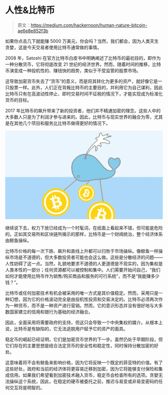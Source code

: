 # 人性&比特币

> 原文：<https://medium.com/hackernoon/human-nature-bitcoin-ae6e8e852f3b>

如果你点击几下就能赚 5000 万美元，你会吗？当然，我们都会，因为人类天生贪婪，这是今天交易者使用比特币通常做的事情。

2008 年，Satoshi 在官方比特币白皮书中明确阐述了比特币的最初目的，即作为一种分散货币，它将彻底改变 21 世纪的经济世界。然而，随着时间的推移，比特币演变成一种投机性的、赚钱快的趋势，类似于不受监管的股票市场。

这导致加密货币失去了“货币”的意义，而是将其转化为更多的资产，就好像它是一只股票一样。此外，人们正在背叛比特币的主要目的，并利用它为自己谋利，因此比特币只有在高波动性停止、即时交易时间不征税的情况下，才能实现成为标准化货币的目标。

2017 年比特币的飙升带来了新的投资者，他们并不精通加密的理念。这些人中的大多数人只是为了利润才参与进来的。因此，比特币与现实世界的融合为零，尤其是在其他几个项目和服务比比特币做得更好的情况下。

![](img/663b58cc89a16a1c6721dc8ee512ddfa.png)

继续说下去，权力下放已经成为一个时髦词，在纸面上看起来不错，但可能是危险的。正如其交易所和区块链所揭示的那样，比特币是一个财阀统治，整个经济体系由鲸鱼操纵。

比特币价格的每一次下跌、飙升和直线上升都可以归咎于市场操纵。像鲸鱼一样操纵市场是不道德的，但大多数投资者可能也会这么做。这些是分散经济的问题——人性妨碍了这一点。当然，礼貌地要求不道德的人更道德是不现实的，因为集权是人类本性的一部分；任何资源都可以被控制和集中。人们需要开始问自己，“我们如何才能使用比特币作为销售/购买商品和服务的可行系统”，而不是“我能赚多少钱？”。

比特币或任何加密技术有机会被采用的唯一方式是其价值稳定。然而，采用只是一种幻想，因为它的价格波动完全是由投机性投资和交易决定的。比特币必须再次作为一种货币，而不是一种资产进行营销。然而，它的意识形态并没有很好地与大多数国家建立的信用和银行为基础的经济融合。

因此，全面采用将需要政府的支持，但这只会导致一个中央集权的媒介。从根本上说，比特币是有缺陷的，它无法逃脱用户赋予它的资产的面具。

稳定币的崛起已经证明，它们是加密货币世界的下一步。虽然仍处于早期阶段，但它们存在的主要思想是结合法定货币的安全性和稳定性，同时保持分散加密的好处。

这意味着将不会有鲸鱼来影响价格，因为它将反映一个既定的菲亚特的价值。有了这些好处，政府和当前的经济体将更容易迁移到加密，因为它将能够支付保险和集成信用。如果我们希望看到加密技术融入货币，稳定币会检查所有的选项。贪婪无法操纵这个系统，因此，在稳定的硬币被委托之前，推迟与易变或非易变密码的任何交互将是明智的。